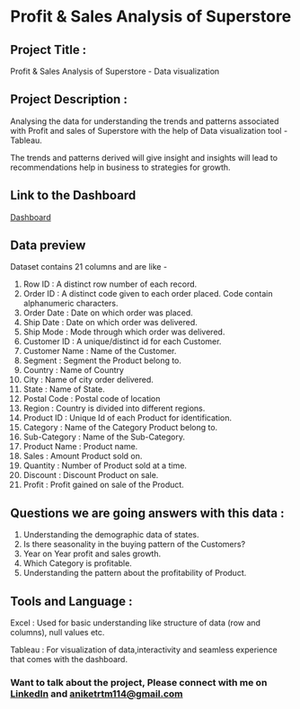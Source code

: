 # Profit & Sales Analysis of Superstore

## Project Title : 
Profit & Sales Analysis of Superstore - Data visualization

## Project Description : 
Analysing the data for understanding the trends and patterns associated with Profit and sales of Superstore with the help of Data visualization tool - Tableau. 

The trends and patterns derived will give insight and insights will lead to recommendations help in business to strategies for growth.

## Link to the Dashboard
[Dashboard](https://public.tableau.com/app/profile/aniket.raikwar/viz/Project_Dashboard_16756012046230/Dashboard1)

## Data preview 
Dataset contains 21 columns and are like - 
1. Row ID : A distinct row number of each record.
2. Order ID : A distinct code given to each order placed. Code contain alphanumeric characters.
3. Order Date : Date on which order was placed.
4. Ship Date : Date on which order was delivered.
5. Ship Mode : Mode through which order was delivered.
6. Customer ID : A unique/distinct id for each Customer.
7. Customer Name : Name of the Customer.
8. Segment : Segment the Product belong to.
9. Country : Name of Country 
10. City : Name of city order delivered.
11. State : Name of State.
12. Postal Code : Postal code of location
13. Region : Country is divided into different regions. 
14. Product ID : Unique Id of each Product for identification.  
15. Category : Name of the Category Product belong to.
16. Sub-Category : Name of the Sub-Category.
17. Product Name : Product name.
18. Sales : Amount Product sold on.
19. Quantity : Number of Product sold at a time. 
20. Discount : Discount Product on sale.
21. Profit : Profit gained on sale of the Product.


## Questions we are going answers with this data : 


1. Understanding the demographic data of states.
2. Is there seasonality in the buying pattern of the Customers?
3. Year on Year profit and sales growth. 
4. Which Category is profitable.
5. Understanding the pattern about the profitability of Product.


## Tools and Language : 

Excel : Used for basic understanding like structure of data (row and columns), null values etc.

Tableau : For visualization of data,interactivity and seamless experience that comes with the dashboard. 


### Want to talk about the project, Please connect with me on [LinkedIn](https://www.linkedin.com/in/aniket-raikwar/) and aniketrtm114@gmail.com
